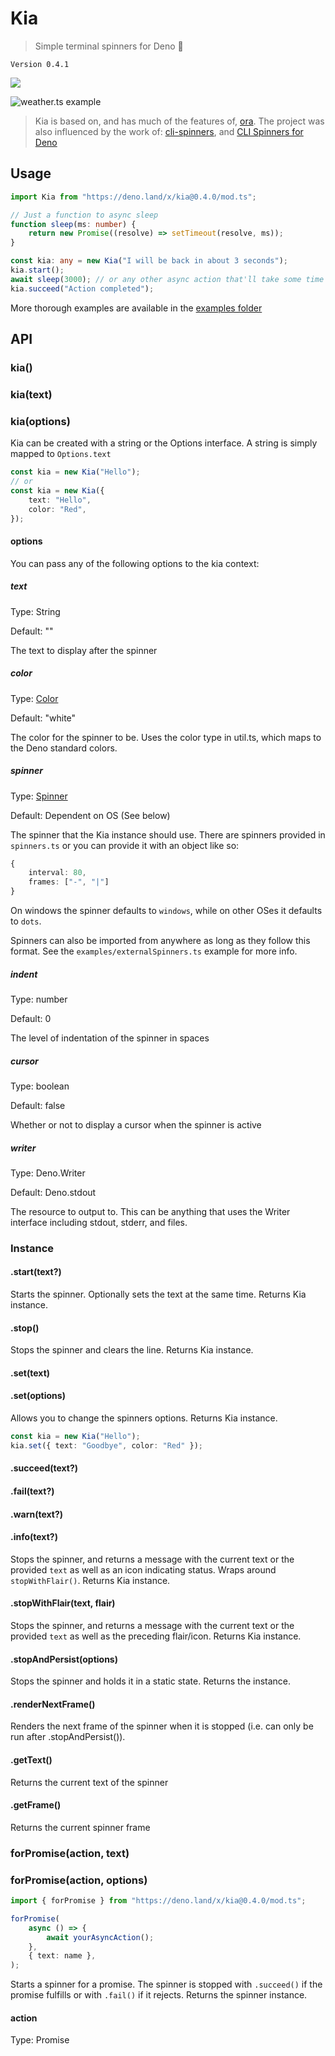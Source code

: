 # Kia

> Simple terminal spinners for Deno 🦕

`Version 0.4.1`

![](https://github.com/HarryPeach/kia/workflows/CI/badge.svg)

![weather.ts example](https://user-images.githubusercontent.com/4750998/81313185-710ac900-907f-11ea-9735-d623559d08f6.gif)

> Kia is based on, and has much of the features of,
> [ora](https://www.npmjs.com/package/ora). The project was also influenced by
> the work of: [cli-spinners](https://www.npmjs.com/package/cli-spinners), and
> [CLI Spinners for Deno](https://deno.land/x/cli_spinners/)

## Usage

```typescript
import Kia from "https://deno.land/x/kia@0.4.0/mod.ts";

// Just a function to async sleep
function sleep(ms: number) {
	return new Promise((resolve) => setTimeout(resolve, ms));
}

const kia: any = new Kia("I will be back in about 3 seconds");
kia.start();
await sleep(3000); // or any other async action that'll take some time
kia.succeed("Action completed");
```

More thorough examples are available in the
[examples folder](https://github.com/HarryPeach/kia/tree/master/examples)

## API

### kia()

### kia(text)

### kia(options)

Kia can be created with a string or the Options interface. A string is simply
mapped to `Options.text`

```typescript
const kia = new Kia("Hello");
// or
const kia = new Kia({
	text: "Hello",
	color: "Red",
});
```

#### options

You can pass any of the following options to the kia context:

##### text

Type: String

Default: ""

The text to display after the spinner

##### color

Type:
[Color](https://github.com/HarryPeach/kia/blob/8fb27cbd0bb4ef08ad26124d4a6e4f2ba2dc0c5c/util.ts#L6)

Default: "white"

The color for the spinner to be. Uses the color type in util.ts, which maps to
the Deno standard colors.

##### spinner

Type:
[Spinner](https://github.com/HarryPeach/kia/blob/8fb27cbd0bb4ef08ad26124d4a6e4f2ba2dc0c5c/spinners.ts#L1)

Default: Dependent on OS (See below)

The spinner that the Kia instance should use. There are spinners provided in
`spinners.ts` or you can provide it with an object like so:

```typescript
{
    interval: 80,
    frames: ["-", "|"]
}
```

On windows the spinner defaults to `windows`, while on other OSes it defaults to
`dots`.

Spinners can also be imported from anywhere as long as they follow this format.
See the `examples/externalSpinners.ts` example for more info.

##### indent

Type: number

Default: 0

The level of indentation of the spinner in spaces

##### cursor

Type: boolean

Default: false

Whether or not to display a cursor when the spinner is active

##### writer

Type: Deno.Writer

Default: Deno.stdout

The resource to output to. This can be anything that uses the Writer interface
including stdout, stderr, and files.

### Instance

#### .start(text?)

Starts the spinner. Optionally sets the text at the same time. Returns Kia
instance.

#### .stop()

Stops the spinner and clears the line. Returns Kia instance.

#### .set(text)

#### .set(options)

Allows you to change the spinners options. Returns Kia instance.

```typescript
const kia = new Kia("Hello");
kia.set({ text: "Goodbye", color: "Red" });
```

#### .succeed(text?)

#### .fail(text?)

#### .warn(text?)

#### .info(text?)

Stops the spinner, and returns a message with the current text or the provided
`text` as well as an icon indicating status. Wraps around `stopWithFlair()`.
Returns Kia instance.

#### .stopWithFlair(text, flair)

Stops the spinner, and returns a message with the current text or the provided
`text` as well as the preceding flair/icon. Returns Kia instance.

#### .stopAndPersist(options)

Stops the spinner and holds it in a static state. Returns the instance.

#### .renderNextFrame()

Renders the next frame of the spinner when it is stopped (i.e. can only be run
after .stopAndPersist()).

#### .getText()

Returns the current text of the spinner

#### .getFrame()

Returns the current spinner frame

### forPromise(action, text)

### forPromise(action, options)

```typescript
import { forPromise } from "https://deno.land/x/kia@0.4.0/mod.ts";

forPromise(
	async () => {
		await yourAsyncAction();
	},
	{ text: name },
);
```

Starts a spinner for a promise. The spinner is stopped with `.succeed()` if the
promise fulfills or with `.fail()` if it rejects. Returns the spinner instance.

#### action

Type: Promise
